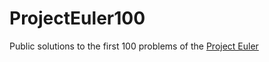 # ProjectEuler100
Public solutions to the first 100 problems of the [Project Euler](https://projecteuler.net/)
